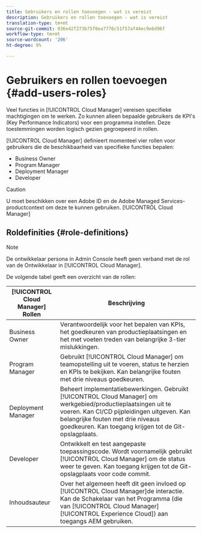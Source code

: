 ```yaml
---
title: Gebruikers en rollen toevoegen - wat is vereist
description: Gebruikers en rollen toevoegen - wat is vereist
translation-type: tm+mt
source-git-commit: 936e42f273b75f0ea7776c51f57af44ec9e6d96f
workflow-type: tm+mt
source-wordcount: '206'
ht-degree: 9%

---
```



# Gebruikers en rollen toevoegen {#add-users-roles}


Veel functies in [!UICONTROL Cloud Manager] vereisen specifieke machtigingen om te werken. Zo kunnen alleen bepaalde gebruikers de KPI&#39;s (Key Performance Indicators) voor een programma instellen. Deze toestemmingen worden logisch gezien gegroepeerd in rollen.

[!UICONTROL Cloud Manager] definieert momenteel vier rollen voor gebruikers die de beschikbaarheid van specifieke functies bepalen:

* Business Owner
* Program Manager
* Deployment Manager
* Developer

>[!CAUTION]
>
>U moet beschikken over een Adobe ID en de Adobe Managed Services-productcontext om deze te kunnen gebruiken. [!UICONTROL Cloud Manager]

## Roldefinities {#role-definitions}

>[!NOTE]
>
>De ontwikkelaar persona in Admin Console heeft geen verband met de rol van de Ontwikkelaar in [!UICONTROL Cloud Manager].

De volgende tabel geeft een overzicht van de rollen:

| [!UICONTROL Cloud Manager] Rollen | Beschrijving |
|--- |--- |
| Business Owner | Verantwoordelijk voor het bepalen van KPIs, het goedkeuren van productieplaatsingen en het met voeten treden van belangrijke 3-tier mislukkingen. |
| Program Manager | Gebruikt [!UICONTROL Cloud Manager] om teamopstelling uit te voeren, status te herzien en KPIs te bekijken. Kan belangrijke fouten met drie niveaus goedkeuren. |
| Deployment Manager | Beheert implementatiebewerkingen. Gebruikt [!UICONTROL Cloud Manager] om werkgebied/productieplaatsingen uit te voeren. Kan CI/CD pijpleidingen uitgeven. Kan belangrijke fouten met drie niveaus goedkeuren. Kan toegang krijgen tot de Git-opslagplaats. |
| Developer | Ontwikkelt en test aangepaste toepassingscode. Wordt voornamelijk gebruikt [!UICONTROL Cloud Manager] om de status weer te geven. Kan toegang krijgen tot de Git-opslagplaats voor code commit. |
| Inhoudsauteur | Over het algemeen heeft dit geen invloed op [!UICONTROL Cloud Manager]de interactie. Kan de Schakelaar van het Programma (die van [!UICONTROL Cloud Manager] [!UICONTROL Experience Cloud]) aan toegangs AEM gebruiken. |
